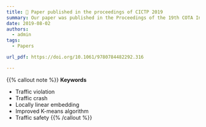 ```yaml
---
title: 📄 Paper published in the proceedings of CICTP 2019
summary: Our paper was published in the Proceedings of the 19th COTA International Conference of Transportation Professionals.
date: 2019-08-02
authors:
  - admin
tags:
  - Papers

url_pdf: https://doi.org/10.1061/9780784482292.316

---
```


{{% callout note %}}
**Keywords**
- Traffic violation
- Traffic crash
- Locally linear embedding
- Improved K-means algorithm
- Traffic safety
{{% /callout %}}
